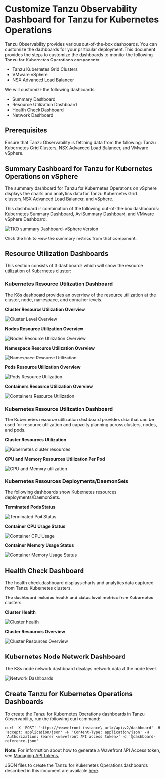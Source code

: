 ﻿
# Customize Tanzu Observability Dashboard for Tanzu for Kubernetes Operations

Tanzu Observability provides various out-of-the-box dashboards. You can customize the dashboards for your particular deployment. This document provides the steps to customize the dashboards to monitor the following Tanzu for Kubernetes Operations components:

- Tanzu Kubernetes Grid Clusters
- VMware vSphere
- NSX Advanced Load Balancer

We will customize the following dashboards:

- Summary Dashboard
- Resource Utilization Dashboard
- Health Check Dashboard
- Network Dashboard

## Prerequisites

Ensure that Tanzu Observability is fetching data from the following: Tanzu Kubernetes Grid Clusters, NSX Advanced Load Balancer, and VMware vSphere.

## Summary Dashboard for Tanzu for Kubernetes Operations on vSphere
 
The summary dashboard for Tanzu for Kubernetes Operations on vSphere displays the charts and analytics data for Tanzu Kubernetes Grid clusters,NSX Advanced Load Balancer, and vSphere.

This dashboard is combination of the following out-of-the-box dashboards: Kubernetes Summary Dashboard, Avi Summary Dashboard, and VMware vSphere Dashboard.

![TKO summary Dashboard-vSphere Version](img/tko-to-customized-dashboards/tko-summary-vsphere.png)

Click the link to view the summary metrics from that component.


## Resource Utilization Dashboards

This section consists of 3 dashboards which will show the resource utilization of Kubernetes cluster:

### Kubernetes Resource Utilization Dashboard
The K8s dashboard provides an overview of the resource utilization at the cluster, node, namespace, and container levels.

**Cluster Resource Utilization Overview**

![Cluster Level Overview](img/tko-to-customized-dashboards/cluster-overview.png)

**Nodes Resource Utilization Overview**

![Nodes Resource Utilization Overview](img/tko-to-customized-dashboards/node-resources-overview.png)

**Namespace Resource Utilization Overview**

![Namespace Resource Utilization](img/tko-to-customized-dashboards/namespace-overview.png)

**Pods Resource Utilization Overview**

![Pods Resource Utilization](img/tko-to-customized-dashboards/pod-overview.png)

**Containers Resource Utilization Overview**

![Containers Resource Utilization](img/tko-to-customized-dashboards/containers-resource-overview.png)

### Kubernetes Resource Utilization Dashboard
The Kubernetes resource utilization dashboard provides data that can be used for resource utilization and capacity planning across clusters, nodes, and pods. 

**Cluster Resources Utilization**

![Kubernetes cluster resources](img/tko-to-customized-dashboards/cluster-resources-kubernetes.png)

**CPU and Memory Resources Utilization Per Pod**

![CPU and Memory utilization](img/tko-to-customized-dashboards/memory-cpu-kubernetes-resources.png)

### Kubernetes Resources Deployments/DaemonSets 
The following dashboards show Kubernetes resources deployments/DaemonSets.

**Terminated Pods Status**

![Terminated Pod Status](img/tko-to-customized-dashboards/terminatedpod-daemonset.png)

**Container CPU Usage Status**

![Container CPU Usage](img/tko-to-customized-dashboards/container-cpu-daemonset.png)

**Container Memory Usage Status**

![Container Memory Usage Status](img/tko-to-customized-dashboards/container-memory-daemonset.png)


## Health Check Dashboard

The health check dashboard displays charts and analytics data captured from Tanzu Kubernetes clusters.

The dashboard includes health and status level metrics from Kubernetes clusters.

**Cluster Health**

![Cluster health](img/tko-to-customized-dashboards/cluster-health.png)

**Cluster Resources Overview**

![Cluster Resources Overview](img/tko-to-customized-dashboards/cluster-resource.png)


## Kubernetes Node Network Dashboard

The K8s node network dashboard displays network data at the node level.

![Network Dashboards](img/tko-to-customized-dashboards/kubernetes-network.png)

## Create Tanzu for Kubernetes Operations Dashboards

To create the Tanzu for Kubernetes Operations dashboards in Tanzu Observability, run the following  curl command:

`curl -X 'POST' 'https://<wavefront-instance\_url>/api/v2/dashboard' -H 'accept: application/json' -H 'Content-Type: application/json' -H 'Authorization: Bearer <wavefront API access token>’ -d '@dashboard-reference.json'`

**Note:** For information about how to generate a Wavefront API Access token, see [Managing API Tokens.](https://docs.wavefront.com/wavefront_api.html#generating-an-api-token)

JSON files to create the Tanzu for Kubernetes Operations dashboards described in this document are available [here](../../automation/tko-to-customized-dashboards-json-scripts).
